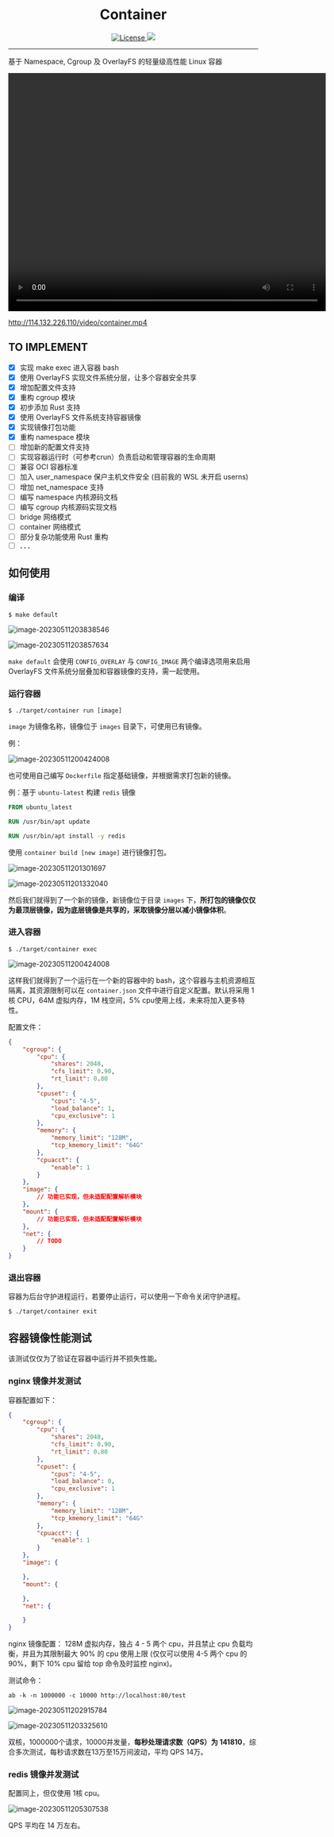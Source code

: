 <h1 align = "center">Container</h1>
<div align = "center">
    <a href="LICENSE.md">
        <img alt="License" src="https://img.shields.io/github/license/Cormanz/smartgpt?style=flat-square" />
        <img src = "https://img.shields.io/badge/use-experimental-informational">
    </a>
</div>

<hr/>

基于 Namespace, Cgroup 及 OverlayFS 的轻量级高性能 Linux 容器 

<video src="http://114.132.226.110/video/container.mp4" controls="controls" width="640" height="480">
</video>

http://114.132.226.110/video/container.mp4

## **TO IMPLEMENT**

- [x] 实现 make exec 进入容器 bash
- [x] 使用 OverlayFS 实现文件系统分层，让多个容器安全共享
- [x] 增加配置文件支持
- [x] 重构 cgroup 模块
- [x] 初步添加 Rust 支持
- [x] 使用 OverlayFS 文件系统支持容器镜像
- [x] 实现镜像打包功能
- [x] 重构 namespace 模块 
- [ ] 增加新的配置文件支持
- [ ] 实现容器运行时（可参考crun）负责启动和管理容器的生命周期
- [ ] 兼容 OCI 容器标准
- [ ] 加入 user_namespace 保户主机文件安全 (目前我的 WSL 未开启 userns)
- [ ] 增加 net_namespace 支持 
- [ ] 编写 namespace 内核源码文档
- [ ] 编写 cgroup 内核源码实现文档
- [ ] bridge 网络模式
- [ ] container 网络模式
- [ ] 部分复杂功能使用 Rust 重构
- [ ] **. . .**

## 如何使用

### 编译

```shell
$ make default
```

![image-20230511203838546](./assets/image-20230511203838546.png)

![image-20230511203857634](./assets/image-20230511203857634.png)

`make default` 会使用 `CONFIG_OVERLAY` 与 `CONFIG_IMAGE` 两个编译选项用来启用 OverlayFS 文件系统分层叠加和容器镜像的支持，需一起使用。

### 运行容器

```shell
$ ./target/container run [image]
```

`image` 为镜像名称，镜像位于 `images` 目录下，可使用已有镜像。

例：

![image-20230511200424008](./assets/image-20230511200424008.png)

也可使用自己编写 `Dockerfile` 指定基础镜像，并根据需求打包新的镜像。

例：基于 `ubuntu-latest` 构建 `redis` 镜像

```dockerfile
FROM ubuntu_latest

RUN /usr/bin/apt update

RUN /usr/bin/apt install -y redis
```

使用 `container build [new image]` 进行镜像打包。

![image-20230511201301697](./assets/image-20230511201301697.png)

![image-20230511201332040](./assets/image-20230511201332040.png)

然后我们就得到了一个新的镜像，新镜像位于目录 `images` 下，**所打包的镜像仅仅为最顶层镜像，因为底层镜像是共享的，采取镜像分层以减小镜像体积**。

### 进入容器

```shell
$ ./target/container exec
```

![image-20230511200424008](./assets/image-20230511200424008.png)

这样我们就得到了一个运行在一个新的容器中的 bash，这个容器与主机资源相互隔离，其资源限制可以在 `container.json` 文件中进行自定义配置。默认将采用 1 核 CPU，64M 虚拟内存，1M 栈空间，5% cpu使用上线，未来将加入更多特性。

配置文件：

```json
{
    "cgroup": {
        "cpu": {
            "shares": 2048,
            "cfs_limit": 0.90,
            "rt_limit": 0.80
        },
        "cpuset": {
            "cpus": "4-5",
            "load_balance": 1,
            "cpu_exclusive": 1
        },
        "memory": {
            "memory_limit": "128M",
            "tcp_kmemory_limit": "64G"
        },
        "cpuacct": {
            "enable": 1
        }
    },
    "image": {
		// 功能已实现，但未适配配置解析模块
    },
    "mount": {
		// 功能已实现，但未适配配置解析模块
    },
    "net": {
		// TODO
    }
}
```

### 退出容器

容器为后台守护进程运行，若要停止运行，可以使用一下命令关闭守护进程。

```shell
$ ./target/container exit
```



## 容器镜像性能测试

该测试仅仅为了验证在容器中运行并不损失性能。

### nginx 镜像并发测试

容器配置如下：

```json
{
    "cgroup": {
        "cpu": {
            "shares": 2048,
            "cfs_limit": 0.90,
            "rt_limit": 0.80
        },
        "cpuset": {
            "cpus": "4-5",
            "load_balance": 0,
            "cpu_exclusive": 1
        },
        "memory": {
            "memory_limit": "128M",
            "tcp_kmemory_limit": "64G"
        },
        "cpuacct": {
            "enable": 1
        }
    },
    "image": {

    },
    "mount": {

    },
    "net": {

    }
}
```

nginx 镜像配置： 128M 虚拟内存，独占 4 - 5 两个 cpu，并且禁止 cpu 负载均衡，并且为其限制最大 90% 的 cpu 使用上限 (仅仅可以使用 4-5 两个 cpu 的 90%，剩下 10% cpu 留给 top 命令及时监控 nginx)。

测试命令：

```shell
ab -k -n 1000000 -c 10000 http://localhost:80/test
```

![image-20230511202915784](./assets/image-20230511202915784.png)

![image-20230511203325610](./assets/image-20230511203325610.png)

双核，1000000个请求，10000并发量，**每秒处理请求数（QPS）为 141810**，综合多次测试，每秒请求数在13万至15万间波动，平均 QPS 14万。

### redis 镜像并发测试

配置同上，但仅使用 1核 cpu。

![image-20230511205307538](./assets/image-20230511205307538.png)

QPS 平均在 14 万左右。

